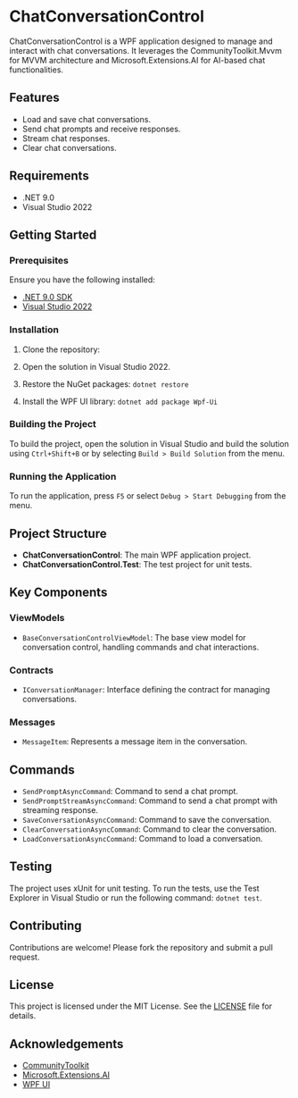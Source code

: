# ChatConversationControl

ChatConversationControl is a WPF application designed to manage and interact with chat conversations. It leverages the CommunityToolkit.Mvvm for MVVM architecture and Microsoft.Extensions.AI for AI-based chat functionalities.

## Features

- Load and save chat conversations.
- Send chat prompts and receive responses.
- Stream chat responses.
- Clear chat conversations.

## Requirements

- .NET 9.0
- Visual Studio 2022

## Getting Started

### Prerequisites

Ensure you have the following installed:

- [.NET 9.0 SDK](https://dotnet.microsoft.com/download/dotnet/9.0)
- [Visual Studio 2022](https://visualstudio.microsoft.com/vs/)

### Installation

1. Clone the repository:
    
2. Open the solution in Visual Studio 2022.

3. Restore the NuGet packages: `dotnet restore`

4. Install the WPF UI library: `dotnet add package Wpf-Ui`
        
    

### Building the Project

To build the project, open the solution in Visual Studio and build the solution using `Ctrl+Shift+B` or by selecting `Build > Build Solution` from the menu.

### Running the Application

To run the application, press `F5` or select `Debug > Start Debugging` from the menu.

## Project Structure

- **ChatConversationControl**: The main WPF application project.
- **ChatConversationControl.Test**: The test project for unit tests.

## Key Components

### ViewModels

- `BaseConversationControlViewModel`: The base view model for conversation control, handling commands and chat interactions.

### Contracts

- `IConversationManager`: Interface defining the contract for managing conversations.

### Messages

- `MessageItem`: Represents a message item in the conversation.

## Commands

- `SendPromptAsyncCommand`: Command to send a chat prompt.
- `SendPromptStreamAsyncCommand`: Command to send a chat prompt with streaming response.
- `SaveConversationAsyncCommand`: Command to save the conversation.
- `ClearConversationAsyncCommand`: Command to clear the conversation.
- `LoadConversationAsyncCommand`: Command to load a conversation.

## Testing

The project uses xUnit for unit testing. To run the tests, use the Test Explorer in Visual Studio or run the following command: `dotnet test`.

## Contributing

Contributions are welcome! Please fork the repository and submit a pull request.

## License

This project is licensed under the MIT License. See the [LICENSE](LICENSE) file for details.

## Acknowledgements

- [CommunityToolkit](https://github.com/CommunityToolkit/dotnet)
- [Microsoft.Extensions.AI](https://github.com/dotnet/ai-samples/blob/main/src/microsoft-extensions-ai/README.md)
- [WPF UI](https://github.com/lepoco/wpfui)



